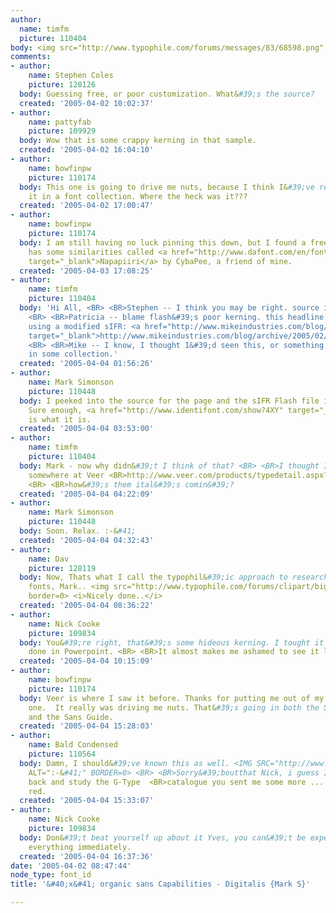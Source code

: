 ```yaml
---
author:
  name: timfm
  picture: 110404
body: <img src="http://www.typophile.com/forums/messages/83/68598.png" alt="">
comments:
- author:
    name: Stephen Coles
    picture: 128126
  body: Guessing free, or poor customization. What&#39;s the source?
  created: '2005-04-02 10:02:37'
- author:
    name: pattyfab
    picture: 109929
  body: Wow that is some crappy kerning in that sample.
  created: '2005-04-02 16:04:10'
- author:
    name: bowfinpw
    picture: 110174
  body: This one is going to drive me nuts, because I think I&#39;ve recently seen
    it in a font collection. Where the heck was it???
  created: '2005-04-02 17:00:47'
- author:
    name: bowfinpw
    picture: 110174
  body: I am still having no luck pinning this down, but I found a freeware font that
    has some similarities called <a href="http://www.dafont.com/en/font.php?file=napapiiri"
    target="_blank">Napapiiri</a> by CybaPee, a friend of mine.
  created: '2005-04-03 17:08:25'
- author:
    name: timfm
    picture: 110404
  body: 'Hi All, <BR> <BR>Stephen -- I think you may be right. source is uptonic.com
    <BR> <BR>Patricia -- blame flash&#39;s poor kerning. this headline was produced
    using a modified sIFR: <a href="http://www.mikeindustries.com/blog/archive/2005/02/sifr-2.0-release-candidate-4"
    target="_blank">http://www.mikeindustries.com/blog/archive/2005/02/sifr-2.0-release-candidate-4</a>
    <BR> <BR>Mike -- I know, I thought I&#39;d seen this, or something very similar,
    in some collection.'
  created: '2005-04-04 01:56:26'
- author:
    name: Mark Simonson
    picture: 110448
  body: I peeked into the source for the page and the sIFR Flash file is called &#34;digitalis.swf&#34;.
    Sure enough, <a href="http://www.identifont.com/show?4XY" target="_blank">Digitalis</a>
    is what it is.
  created: '2005-04-04 03:53:00'
- author:
    name: timfm
    picture: 110404
  body: Mark - now why didn&#39;t I think of that? <BR> <BR>I thought I seen this
    somewhere at Veer <BR>http://www.veer.com/products/typedetail.aspx?image=GTT0000004
    <BR> <BR>how&#39;s them ital&#39;s comin&#39;?
  created: '2005-04-04 04:22:09'
- author:
    name: Mark Simonson
    picture: 110448
  body: Soon. Relax. :-&#41;
  created: '2005-04-04 04:32:43'
- author:
    name: Dav
    picture: 128119
  body: Now, Thats what I call the typophil&#39;ic approach to research and ID&#39;in
    fonts, Mark.. <img src="http://www.typophile.com/forums/clipart/bigsmile.gif"
    border=0> <i>Nicely done..</i>
  created: '2005-04-04 08:36:22'
- author:
    name: Nick Cooke
    picture: 109834
  body: You&#39;re right, that&#39;s some hideous kerning. I tought it must have been
    done in Powerpoint. <BR> <BR>It almost makes me ashamed to see it looking so crap.
  created: '2005-04-04 10:15:09'
- author:
    name: bowfinpw
    picture: 110174
  body: Veer is where I saw it before. Thanks for putting me out of my misery on this
    one.  It really was driving me nuts. That&#39;s going in both the Script Guide
    and the Sans Guide.
  created: '2005-04-04 15:28:03'
- author:
    name: Bald Condensed
    picture: 110564
  body: Damn, I should&#39;ve known this as well. <IMG SRC="http://www.typophile.com/forums/clipart/happy.gif"
    ALT=":-&#41;" BORDER=0> <BR> <BR>Sorry&#39;boutthat Nick, i guess I&#39;ll go
    back and study the G-Type  <BR>catalogue you sent me some more ... My face is
    red.
  created: '2005-04-04 15:33:07'
- author:
    name: Nick Cooke
    picture: 109834
  body: Don&#39;t beat yourself up about it Yves, you can&#39;t be expected to recognise
    everything immediately.
  created: '2005-04-04 16:37:36'
date: '2005-04-02 08:47:44'
node_type: font_id
title: '&#40;x&#41; organic sans Capabilities - Digitalis {Mark S}'

---
```

